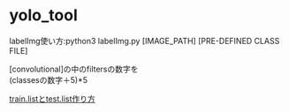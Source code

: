 # yolo_tool  
labelImg使い方:python3 labelImg.py [IMAGE_PATH] [PRE-DEFINED CLASS FILE]  
  
[convolutional]の中のfiltersの数字を  
(classesの数字＋5)*5
  
[train.listとtest.list作り方](https://github.com/hoshianaaa/divide_files)

